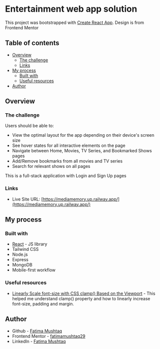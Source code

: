 # Entertainment web app solution

This project was bootstrapped with [Create React App](https://github.com/facebook/create-react-app).
Design is from Frontend Mentor

## Table of contents

- [Overview](#overview)
  - [The challenge](#the-challenge)
  - [Links](#links)
- [My process](#my-process)
  - [Built with](#built-with)
  - [Useful resources](#useful-resources)
- [Author](#author)

## Overview

### The challenge

Users should be able to:

- View the optimal layout for the app depending on their device's screen size
- See hover states for all interactive elements on the page
- Navigate between Home, Movies, TV Series, and Bookmarked Shows pages
- Add/Remove bookmarks from all movies and TV series
- Search for relevant shows on all pages

This is a full-stack application with Login and Sign Up pages

### Links

- Live Site URL: [https://mediamemory.up.railway.app/](https://mediamemory.up.railway.app/)

## My process

### Built with

- [React](https://reactjs.org/) - JS library
- Tailwind CSS
- Node.js
- Express
- MongoDB
- Mobile-first workflow

### Useful resources

- [Linearly Scale font-size with CSS clamp() Based on the Viewport](https://css-tricks.com/linearly-scale-font-size-with-css-clamp-based-on-the-viewport/) - This helped me understand clamp() property and how to linearly increase font-size, padding and margin.

## Author

- Github - [Fatima Mushtaq](https://github.com/fatimamushtaq29)
- Frontend Mentor - [fatimamushtaq29](https://www.frontendmentor.io/profile/fatimamushtaq29)
- LinkedIn - [Fatima Mushtaq](https://www.linkedin.com/in/fatima-mushtaq-2aa733107/)
